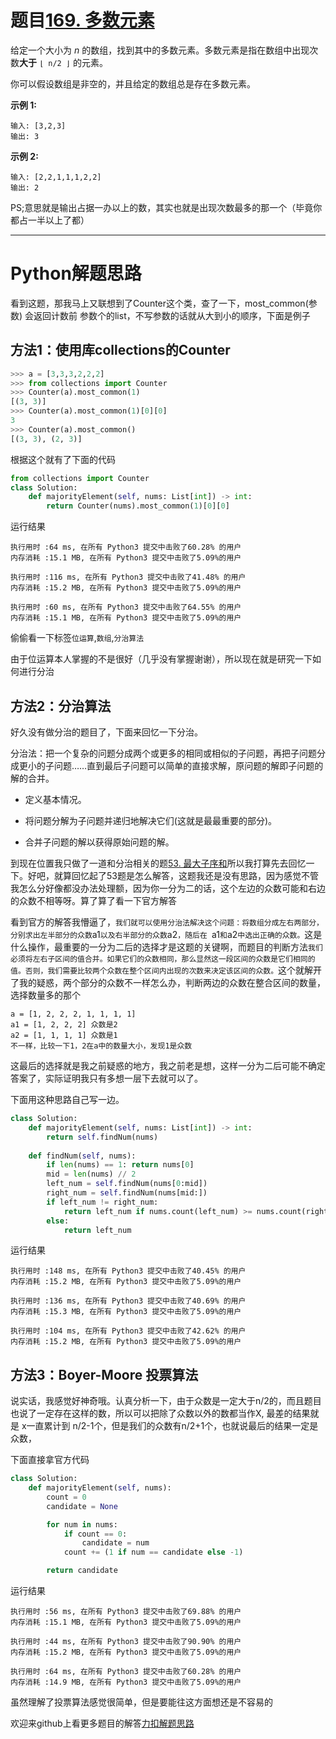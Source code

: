 # 题目[169. 多数元素](https://leetcode-cn.com/problems/majority-element/)

给定一个大小为 *n* 的数组，找到其中的多数元素。多数元素是指在数组中出现次数**大于** `⌊ n/2 ⌋` 的元素。

你可以假设数组是非空的，并且给定的数组总是存在多数元素。

 

**示例 1:**

```
输入: [3,2,3]
输出: 3
```

**示例 2:**

```
输入: [2,2,1,1,1,2,2]
输出: 2
```

PS;意思就是输出占据一办以上的数，其实也就是出现次数最多的那一个（毕竟你都占一半以上了都）

*****

# Python解题思路

看到这题，那我马上又联想到了Counter这个类，查了一下，most_common(参数) 会返回计数前 参数个的list，不写参数的话就从大到小的顺序，下面是例子

## 方法1：使用库collections的Counter

```python
>>> a = [3,3,3,2,2,2]
>>> from collections import Counter
>>> Counter(a).most_common(1)
[(3, 3)]
>>> Counter(a).most_common(1)[0][0]
3
>>> Counter(a).most_common()
[(3, 3), (2, 3)]
```

根据这个就有了下面的代码

```python
from collections import Counter
class Solution:
    def majorityElement(self, nums: List[int]) -> int:
        return Counter(nums).most_common(1)[0][0]
```

运行结果

```
执行用时 :64 ms, 在所有 Python3 提交中击败了60.28% 的用户
内存消耗 :15.1 MB, 在所有 Python3 提交中击败了5.09%的用户

执行用时 :116 ms, 在所有 Python3 提交中击败了41.48% 的用户
内存消耗 :15.2 MB, 在所有 Python3 提交中击败了5.09%的用户

执行用时 :60 ms, 在所有 Python3 提交中击败了64.55% 的用户
内存消耗 :15.1 MB, 在所有 Python3 提交中击败了5.09%的用户
```

偷偷看一下标签`位运算`,`数组`,`分治算法`

由于位运算本人掌握的不是很好（几乎没有掌握谢谢），所以现在就是研究一下如何进行分治

## 方法2：分治算法

好久没有做分治的题目了，下面来回忆一下分治。

分治法：把一个复杂的问题分成两个或更多的相同或相似的子问题，再把子问题分成更小的子问题……直到最后子问题可以简单的直接求解，原问题的解即子问题的解的合并。

- 定义基本情况。

- 将问题分解为子问题并递归地解决它们(这就是最最重要的部分)。

- 合并子问题的解以获得原始问题的解。

到现在位置我只做了一道和分治相关的题[53. 最大子序和](https://leetcode-cn.com/problems/maximum-subarray/)所以我打算先去回忆一下。好吧，就算回忆起了53题是怎么解答，这题我还是没有思路，因为感觉不管我怎么分好像都没办法处理额，因为你一分为二的话，这个左边的众数可能和右边的众数不相等呀。算了算了看一下官方解答

看到官方的解答我懵逼了，` 我们就可以使用分治法解决这个问题：将数组分成左右两部分，分别求出左半部分的众数 `a1` 以及右半部分的众数 `a2`，随后在 `a1` 和 `a2` 中选出正确的众数。 `这是什么操作，最重要的一分为二后的选择才是这题的关键啊，而题目的判断方法` 我们必须将左右子区间的值合并。如果它们的众数相同，那么显然这一段区间的众数是它们相同的值。否则，我们需要比较两个众数在整个区间内出现的次数来决定该区间的众数。 `这个就解开了我的疑惑，两个部分的众数不一样怎么办，判断两边的众数在整合区间的数量，选择数量多的那个

```
a = [1, 2, 2, 2, 1, 1, 1, 1]
a1 = [1, 2, 2, 2] 众数是2
a2 = [1, 1, 1, 1] 众数是1
不一样，比较一下1，2在a中的数量大小，发现1是众数
```

这最后的选择就是我之前疑惑的地方，我之前老是想，这样一分为二后可能不确定答案了，实际证明我只有多想一层下去就可以了。

下面用这种思路自己写一边。

```python
class Solution:
    def majorityElement(self, nums: List[int]) -> int:
        return self.findNum(nums)
        
    def findNum(self, nums):
        if len(nums) == 1: return nums[0]
        mid = len(nums) // 2
        left_num = self.findNum(nums[0:mid])
        right_num = self.findNum(nums[mid:])
        if left_num != right_num:
            return left_num if nums.count(left_num) >= nums.count(right_num) else right_num
        else:
            return left_num
```

运行结果

```
执行用时 :148 ms, 在所有 Python3 提交中击败了40.45% 的用户
内存消耗 :15.2 MB, 在所有 Python3 提交中击败了5.09%的用户

执行用时 :136 ms, 在所有 Python3 提交中击败了40.69% 的用户
内存消耗 :15.3 MB, 在所有 Python3 提交中击败了5.09%的用户

执行用时 :104 ms, 在所有 Python3 提交中击败了42.62% 的用户
内存消耗 :15.2 MB, 在所有 Python3 提交中击败了5.09%的用户
```

## 方法3：Boyer-Moore 投票算法

说实话，我感觉好神奇哦。认真分析一下，由于众数是一定大于n/2的，而且题目也说了一定存在这样的数，所以可以把除了众数以外的数都当作X, 最差的结果就是 x一直累计到 n/2-1个，但是我们的众数有n/2+1个，也就说最后的结果一定是众数，

下面直接拿官方代码

```python
class Solution:
    def majorityElement(self, nums):
        count = 0
        candidate = None

        for num in nums:
            if count == 0:
                candidate = num
            count += (1 if num == candidate else -1)

        return candidate
```

运行结果

```
执行用时 :56 ms, 在所有 Python3 提交中击败了69.88% 的用户
内存消耗 :15.1 MB, 在所有 Python3 提交中击败了5.09%的用户

执行用时 :44 ms, 在所有 Python3 提交中击败了90.90% 的用户
内存消耗 :15.2 MB, 在所有 Python3 提交中击败了5.09%的用户

执行用时 :64 ms, 在所有 Python3 提交中击败了60.28% 的用户
内存消耗 :14.9 MB, 在所有 Python3 提交中击败了5.09%的用户
```

虽然理解了投票算法感觉很简单，但是要能往这方面想还是不容易的

欢迎来github上看更多题目的解答[力扣解题思路](https://github.com/WRAllen/LeetCode)

  